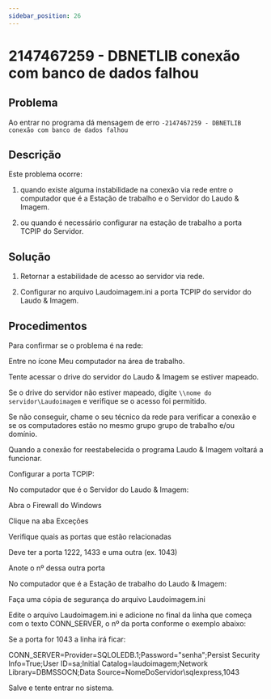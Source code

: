 ```yaml
---
sidebar_position: 26
---
```


# 2147467259 - DBNETLIB conexão com banco de dados falhou

## Problema

Ao entrar no programa dá mensagem de erro `-2147467259 -
DBNETLIB conexão com banco de dados falhou`

## Descrição

Este problema ocorre:

1. quando existe alguma instabilidade na conexão via rede entre
o computador que é a Estação de trabalho e o Servidor do Laudo &
Imagem.

2. ou quando é necessário configurar na estação de trabalho a
porta TCPIP do Servidor.

## Solução

1. Retornar a estabilidade de acesso ao servidor via rede.

2. Configurar no arquivo Laudoimagem.ini a porta TCPIP do
servidor do Laudo & Imagem.

## Procedimentos

Para confirmar se o problema é na rede:

Entre no ícone Meu computador na área de trabalho.

Tente acessar o drive do servidor do Laudo & Imagem se estiver
mapeado.

Se o drive do servidor não estiver mapeado, digite `\\nome do
servidor\Laudoimagem` e verifique se o acesso foi permitido.

Se não conseguir, chame o seu técnico da rede para verificar a
conexão e se os computadores estão no mesmo grupo grupo de
trabalho e/ou domínio.

Quando a conexão for reestabelecida o programa Laudo & Imagem
voltará a funcionar.

Configurar a porta TCPIP:

No computador que é o Servidor do Laudo & Imagem:

Abra o Firewall do Windows

Clique na aba Exceções

Verifique quais as portas que estão relacionadas

Deve ter a porta 1222, 1433 e uma outra (ex. 1043)

Anote o nº dessa outra porta

No computador que é a Estação de trabalho do Laudo & Imagem:

Faça uma cópia de segurança do arquivo Laudoimagem.ini

Edite o arquivo Laudoimagem.ini e adicione no final da linha que
começa com o texto CONN_SERVER, o nº da porta conforme o exemplo
abaixo:

Se a porta for 1043 a linha irá ficar:

CONN_SERVER=Provider=SQLOLEDB.1;Password="senha";Persist
Security Info=True;User ID=sa;Initial
Catalog=laudoimagem;Network Library=DBMSSOCN;Data
Source=NomeDoServidor\sqlexpress,1043

Salve e tente entrar no sistema.